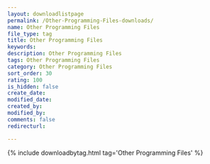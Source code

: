 ```yaml
---
layout: downloadlistpage
permalink: /Other-Programming-Files-downloads/
name: Other Programming Files
file_type: tag
title: Other Programming Files
keywords:
description: Other Programming Files
tags: Other Programming Files
category: Other Programming Files
sort_order: 30
rating: 100
is_hidden: false
create_date:
modified_date:
created_by:
modified_by:
comments: false
redirecturl:

---
```

 {% include downloadbytag.html tag='Other Programming Files' %}
